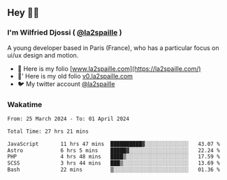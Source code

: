 ## Hey 👋🏾
### I'm Wilfried Djossi ( <a href="https://twitter.com/la2spaille/" target="_blank">@la2spaille</a> )
A young developer based in Paris (France), who has a particular focus on ui/ux design and motion.

- 🎨 Here is my folio [www.la2spaille.com](https://la2spaille.com/)
- 🎨' Here is my old folio [v0.la2spaille.com](https://v0.la2spaille.com/)
- 🐦 My twitter account [@la2spaille](https://twitter.com/la2spaille/)

### Wakatime
<!--START_SECTION:waka-->

```txt
From: 25 March 2024 - To: 01 April 2024

Total Time: 27 hrs 21 mins

JavaScript       11 hrs 47 mins  ██████████▓░░░░░░░░░░░░░░   43.07 %
Astro            6 hrs 5 mins    █████▓░░░░░░░░░░░░░░░░░░░   22.24 %
PHP              4 hrs 48 mins   ████▒░░░░░░░░░░░░░░░░░░░░   17.59 %
SCSS             3 hrs 44 mins   ███▒░░░░░░░░░░░░░░░░░░░░░   13.69 %
Bash             22 mins         ▒░░░░░░░░░░░░░░░░░░░░░░░░   01.36 %
```

<!--END_SECTION:waka-->
<!--
**la2spaille/la2spaille** is a ✨ _special_ ✨ repository because its `README.md` (this file) appears on your GitHub profile.

Here are some ideas to get you started:

- 🔭 I’m currently working on ...
- 🌱 I’m currently learning ...
- 👯 I’m looking to collaborate on ...
- 🤔 I’m looking for help with ...
- 💬 Ask me about ...
- 📫 How to reach me: ...
- 😄 Pronouns: ...
- ⚡ Fun fact: ...
-->
